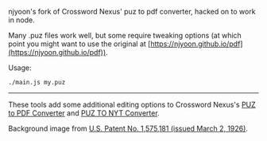 njyoon's fork of Crossword Nexus' puz to pdf converter, hacked on to work in node.

Many .puz files work well, but some require tweaking options (at which point you
might want to use the original at
[https://njyoon.github.io/pdf](https://njyoon.github.io/pdf)).

Usage:

```
./main.js my.puz
```

---

These tools add some additional editing options to Crossword Nexus's [PUZ to PDF Converter](https://crosswordnexus.com/apps/puz-to-pdf/) and [PUZ TO NYT Converter](https://crosswordnexus.com/apps/puz-to-nyt/).

Background image from [U.S. Patent No. 1,575,181 (issued March 2, 1926)](https://patents.google.com/patent/US1575181).
